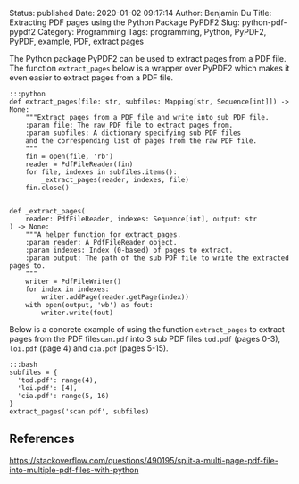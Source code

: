Status: published
Date: 2020-01-02 09:17:14
Author: Benjamin Du
Title: Extracting PDF pages using the Python Package PyPDF2
Slug: python-pdf-pypdf2
Category: Programming
Tags: programming, Python, PyPDF2, PyPDF, example, PDF, extract pages


The Python package PyPDF2 can be used to extract pages from a PDF file.
The function `extract_pages` below is a wrapper over PyPDF2 
which makes it even easier to extract pages from a PDF file.

    :::python
    def extract_pages(file: str, subfiles: Mapping[str, Sequence[int]]) -> None:
        """Extract pages from a PDF file and write into sub PDF file.
        :param file: The raw PDF file to extract pages from.
        :param subfiles: A dictionary specifying sub PDF files 
        and the corresponding list of pages from the raw PDF file.
        """
        fin = open(file, 'rb')
        reader = PdfFileReader(fin)
        for file, indexes in subfiles.items():
            _extract_pages(reader, indexes, file)
        fin.close()


    def _extract_pages(
        reader: PdfFileReader, indexes: Sequence[int], output: str
    ) -> None:
        """A helper function for extract_pages.
        :param reader: A PdfFileReader object.
        :param indexes: Index (0-based) of pages to extract.
        :param output: The path of the sub PDF file to write the extracted pages to.
        """
        writer = PdfFileWriter()
        for index in indexes:
            writer.addPage(reader.getPage(index))
        with open(output, 'wb') as fout:
            writer.write(fout)

Below is a concrete example of using the function `extract_pages`
to extract pages from the PDF file`scan.pdf` into 3 sub PDF files 
`tod.pdf` (pages 0-3), `loi.pdf` (page 4) and `cia.pdf` (pages 5-15).

    :::bash
    subfiles = {
      'tod.pdf': range(4),
      'loi.pdf': [4],
      'cia.pdf': range(5, 16)
    }
    extract_pages('scan.pdf', subfiles)

## References

https://stackoverflow.com/questions/490195/split-a-multi-page-pdf-file-into-multiple-pdf-files-with-python
